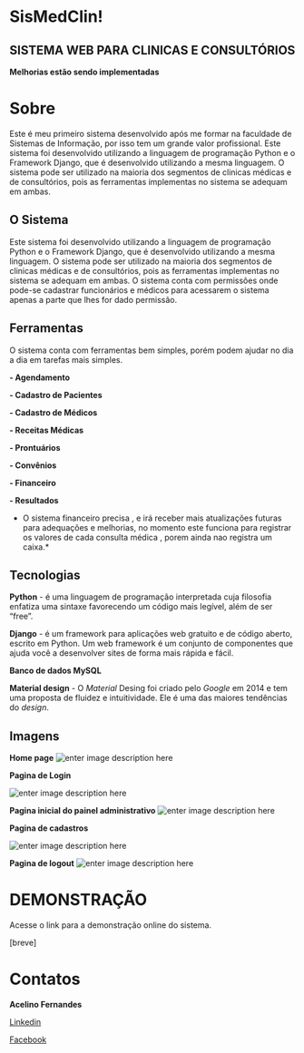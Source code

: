 # SisMedClin!

## **SISTEMA WEB PARA CLINICAS E CONSULTÓRIOS**
**Melhorias estão sendo implementadas**

# Sobre 

Este é meu primeiro sistema desenvolvido após me formar na faculdade de Sistemas de Informação, por isso tem um grande valor profissional.
Este sistema foi desenvolvido utilizando a linguagem de programação Python e o Framework Django, que é desenvolvido utilizando a mesma linguagem.
O sistema pode ser utilizado na maioria dos segmentos de clinicas médicas e de consultórios, pois as ferramentas implementas no sistema se adequam em ambas.

## O Sistema

Este sistema foi desenvolvido utilizando a linguagem de programação Python e o Framework Django, que é desenvolvido utilizando a mesma linguagem.
O sistema pode ser utilizado na maioria dos segmentos de clinicas médicas e de consultórios, pois as ferramentas implementas no sistema se adequam em ambas.
O sistema conta com permissões onde pode-se cadastrar funcionários e médicos para acessarem o sistema apenas a parte que lhes for dado permissão.

## Ferramentas

O sistema conta com ferramentas bem simples, porém podem ajudar no dia a dia em tarefas mais simples.

 **- Agendamento**
 
  **- Cadastro de Pacientes**
  
 **- Cadastro de Médicos**
 
 **- Receitas Médicas**
 
 **- Prontuários**
 
 **- Convênios** 
 
 **- Financeiro**
 
 **- Resultados**
  
  * O sistema financeiro precisa , e irá receber mais atualizações futuras para adequações e melhorias, no momento este funciona para registrar os valores de cada consulta médica , porem ainda nao registra um caixa.*

## Tecnologias

**Python** - é uma linguagem de programação interpretada cuja filosofia enfatiza uma sintaxe favorecendo um código mais legível, além de ser “free”.

**Django** - é um framework para aplicações web gratuito e de código aberto, escrito em Python. Um web framework é um conjunto de componentes que ajuda você a desenvolver sites de forma mais rápida e fácil.

**Banco de dados MySQL**

**Material design** - O _Material_ Desing foi criado pelo _Google_ em 2014 e tem uma proposta de fluidez e intuitividade. Ele é uma das maiores tendências do _design_.

## Imagens
**Home page** 
![enter image description here](https://lh3.googleusercontent.com/S--ZPZszgsVv4F__LsRZEooeQzV3moj8yc1-FtG9rby7oscx2YmPvj3AcR0d-n0DdsVcA3GOlAJJeumN6bkFBXHwZKIH7P7GpApK0wM6cO_Kg0xpFa6OwvZdUSmy7ZdN3ogTIcfOOo_eD3ZiS58e05LxX8osbaWvCe4Yt03R6jFqIpNDtRCrqznSp3hkieGUPdhgiqomU0qQw-FwjXnnTUFW27k_nm-l9YhvvsDPimPpv8ciBGN7WtRLzqLAMZblpmiyO7Nb-TryLO8xRV--BS2kGxTMAlQ9Jec7qMjW6nAqujben7qEl1obZVTlXd_JfKjE2hAJ15Wx5F71EPJuP4emF--Slg5JmyYHB7HgKvb5bbWvm1JhOhpH8-VtwENhfCGDhyqwD55cSCz9FYtkFwdcrwThOxBLshRtJ2f7i2AmwDGlhapRUrD7FWc9XbCmvQyXjqHlzmOUSRkTO-guH9ESjMzi0rF78Ne3Z8YD8gMbXGn11yNhgkDcvg3XhD6pOAtoVpWPu24mWlTyx5oJ7utMdPmDuw3xOdc8fWgdw3dixx8k5ur8pxfZ7bA7WDpfxaD54U-fxurix6UoNgwUWdl-2t_5M4riGOUOaKvr0U3HCwJ417hGcOtPdpSZnyLQ47szq_r5BQstUFxeXj447fOHeRZ42NGFC4Qoem7zUymnIoBatR8_LA=w931-h608-no)

**Pagina de Login**

![enter image description here](https://lh3.googleusercontent.com/ppsF7MXuywr5lq-KCYo7b1xhWm5eNDf4EraF5L-sD-kDhyqGA4Bw5ih22KmiX34l-PA4YCqkUNd1qxiB4BWQAaVo8SZDXDmjRGbpHTUGNWHhzPWYAbb9hEFp8Cl63Df1J8NiAHBBZMUB7ohQ8Bk5RH9QG46cjoHmU29Icavkd5vpi2U6jubr7xwzlfTqbn7wA4TUGY9OjOv_dkMjrqq_U1BYfbGVRY4Bf21VmgJSWIcdryEotJjbj57HhvYf9laXxFaBT3t42xw5JwIIbOIbufyO6ROYeINtidX8WbcVsZ0pi6ogf-W7XmPeSXqvq_MOVaQOJq_6gM5nxEuarjI0m5BEeUNsK7oxF4Wh7_plQs__o2hNW3IUJR7eOfiqd0f-6npnY_dsLUoyi_lXJVYxPcIeTd1f6QieYcffgBXSV0VXeMCeiUBrM7UtVOfFH_08uu17rcyYB_ZkgbRgP9Dde-eodvWVSZ_cVeNRPUFgoClpU1G0ikImF9dYNivPoXUvjIKOJgi4q5EH1zvuQmZK33tV4zT59l5vdGD-Uj7vFtSmESt0DUtnXvpqe653EjvqX6EjDStFYBMC6RgN861wiSV-uppB6QCeJolLelseXZl3-Dx8KjrK3rrK1156u8m8FIw-TTmPBDcnSqhGLuaV6hz5v9Kb8X8VB0_1DA6DQ9-PsfooVyOtlA=w1360-h608-no)

**Pagina inicial do painel administrativo**
![enter image description here](https://lh3.googleusercontent.com/5aj8hEEu81QuXSPCBKFPImHhdIVa0FHZ318isXqeCQNQXvcOohkWGaVm1qx6fhG5pFXQsW02SEKfspgGmIrIgqQzm4fdC-tsJUPlQ2AQase1CKfjYR2TLMRIaBLNPM6X0193zVhCmlwmmssiXcGSzZs-GWmQIUg1XgI8ygL3LD1Tfoktm9cHZdDmkY9E42BLF2TXatUoHQkkTWLWfKmZhKzF_FK697tK7ACc6YUIBp7mUXb0sci8ibykHmEqCd238aPXtw2D6udo3oEJpeT0ti1dS4zKvERbQfJjZeqkrQqrH5J6L5trlcw9OZk9mAK4WGKFMhEF8cRRK1pX9pSr7NK7f-EYkdgu8ZDDBGPSQSSWoOpCjrDPv4SG3wCSkSMrBPcnZJ1FRI0gYmURXspu2YGOw4xMFY33gbiAqPnwi5MuH_T9Y7ltxGe-m3skAjwN09PwSwrPTL8MBTXzSpwWlxjvKFIys0tLOsCkvvGnVvufbd001XQHwlS0U3dcO77jarZ3i43H-164cQ7wF8IiR51BhhekNGk6pYNHLusfnjyDcdXoFD3tX65BLq0Zui1vNACK_9cSwRZFTDIdRjE0OWhDVLEVcSQcsQnCJeQHlkbTA3W2-19O_8zmH-PtMqiCgauPa2G8VW3tIhxqVjvOaTvv3ASWmgUdRIRWHYHBkxNLCl2esXoOSA=w1318-h608-no)

**Pagina de cadastros**

![enter image description here](https://lh3.googleusercontent.com/evrfcdNBgmLKUlFsTQ7AE7BCrqDoo1wOF6APqnmU_rnZuuwFrp6Nydr7CgUSXA1znxOJJcbnwQPANVoQXSlNR0j0lUIHzikzJ5zb1zpXOMwWyOQpn3BL_sNF4dn7_EgxG5Y2ovmtyUEgQN6ju9mO3ILtbEoaeQFljGMESn_0P8RHDmJRIRoQjI9-MhyIMQTTwCoAhtNq6nsxWq9FvgXjSxkVNcRmppRej5zLn1nHbhLQ2SAy15fsGljwXF1jdKGACtmU-sZ9fPcLemRAX8VEkTKrjv_sC2ccrgRs_q1HTX1v88E0tDRsJNYiDx6LsRlZ_IOxaQylO1ILN37ZkVEcmDTU4uwwZ7IuIGE0XE5LDzG6y9Dyg0ss-DOWq_YH4uwwnHJEKYuuzuPITR7zrwRGULiiP_u9ANih_InvzRrdyzKoxG1SChRftgQrE8TpPA_14IUVL-sZxU2o4ZUoFcmAhyCzKZ6To5pH_PUQjy5lBLBVj4-tUX1aNtpXhnNQkFx1y2qL9bZhJYXKKvyTmhraUFMK5y_KwfpvcHwqyxjhXjNEF1wNZQgW7-NkjoYF5KQjQhdqNB2o95wBFXnaEKXPS-YnKEazZhBRDD_iErSa_T_e1H6qN4biMu4sYU5-r-FcnD3ERh0_NqcP8n_AucgWJ-zOSkXnfjm1dR_DYf0pO_VcbPL54lQQCQ=w533-h608-no)

**Pagina de logout**
![enter image description here](https://lh3.googleusercontent.com/R4WCVM69xI7Nn1wacc5mOx6YPq_RIXBb9MNwZ6aFvVhL-DhhD59yxRsVqViFy-y0iWIWYSLr9n-1NPn_UOEJzLXHaklE-ws9CleYzS3wwWSWB4V5AwARK1hsGlsYq0SCUdr2NZPfyoMa1yCuY1FWoA9b44QVVUj-gMfInBGBgjTpI2oVxu6GP_pfg0M6qI13aMT3p4ayUJe7HwxKa5P0nm9u8Itli0q0oNVg150AvtFinzC9N6R96RByFG2iccg5pfYHCUaX_iOrUF1FLjNxvZbzd-6ZAnXY0YkWv3bjx5xZ0DFvYlkR9iiUHVKbRPtE7SYCv7kD6ByOl2xqVxNN3E-fedDG1mrhslYjfhlsHu4kL7h3E00-sDmw8lqnCa8srdHEAZPtKwC24X1MDQ8YkhoBlEcVWji-0flxPOKcSgqwnI16pBdUAV3ObNnPrHOA7rPXiHf6uhlav44YR-qSXPrePmPYGelMyf5Wrp8Tby2PLKMHrN7V8ikoEjyMb50Aw5qWAic1RqiLF5btE41QCj7b9VuWFpPYAtEFFLRj5NqQxIiSREGgpFZm2sthsGHHtOHra57k9Fuj6hiLe5Nfqf_EB_-edO-NelYpobCyd-bS4Rl71WqluvAB6pUbifZ3c5LPbJGtCSVWebP5qd8ElIISNI9Yqjxqr4edRULxlEFbSpzNf4fyDw=w1360-h560-no)


# DEMONSTRAÇÃO 

Acesse o link para a demonstração online do sistema.

[breve]

# Contatos
**Acelino Fernandes** 

 [Linkedin](https://www.linkedin.com/in/acelino-fernandes-da-silva-neto-bb017185/)
 
 [Facebook](https://www.facebook.com/acelinofernandesdf)

